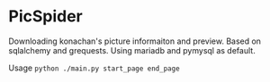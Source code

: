 PicSpider
====

Downloading konachan's picture informaiton and preview. Based on sqlalchemy and grequests. Using mariadb and pymysql as default.

Usage `python ./main.py start_page end_page`
